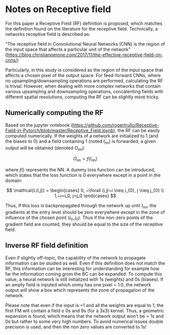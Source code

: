 # Notes on Receptive field

For this paper a Receptive Field (RF) definition is proposed, which matches the definition found on the literature for the receptive field. Technically, a networks receptive field is described as:

"The receptive field in Convolutional Neural Networks (CNN) is the region of the  input space that affects a particular unit of the network" (https://blog.christianperone.com/2017/11/the-effective-receptive-field-on-cnns/)

Particularly, in this study is considered as the region of the input space that affects a chosen pixel of the output space. For feed-forward CNNs, where no upsampling/downsampling operations are performed, calculating the RF is trivial. However, when dealing with more complex networks that contain various upsampling and downsampling operations, concatenting fields with different spatial resolutions, computing the RF can be slightly more tricky. 

## Numerically computing the RF

 Based on the jupyter notebook (https://github.com/rogertrullo/Receptive-Field-in-Pytorch/blob/master/Receptive_Field.ipynb), the RF can be easily computed numerically. If the weights of a network are initialized to 1 (and the biases to 0) and a field containing 1 (noted $I_{nn}$) is forwarded, a given output will be obtained (denoted $O_{nn}$):

 $$
 O_{nn} = f(I_{nn})
 $$

where $f()$ represents the NN. A dummy loss function can be introduced, which states that the loss function is 0 everywhere except in a point in the domain:

$$
\mathcal{L(i,j)} = \begin{cases}
               0, ~\forall (i,j)~i \neq i_{0}, j \neq j_{0} \\
               1,~i=i_0, j=j_0 
            \end{cases}
$$

Thus, if this loss is backpropagated through the network up until $I_{nn}$, the gradients at the entry level should be zero everywhere except in the zone of influence of the chosen point $(i_0, j_0)$. Thus if the non-zero points of the gradient field are counted, they should be equal to the size of the receptive field. 

## Inverse RF field definition

Even if slightly off-topic, the capability of the network to propagate information can be studied as well. Even if this definition does not match the RF, this information can be interesting for understanding for example how far the information coming grom the BC can be expanded. To compute this value, a neural network is still initialized with 1s (weights) and 0s (biases). If an ampty field is inputed which onmy has one pixel = 1.0, the network output will show a box which represents the zone of propagation of the network. 

Please note that even if the input is =1 and all the weights are equal to 1, the first FM will contain a field o 0s and 9s (for a 3x3) kernel. Thus, a geometric expansion is found, which means that the network output won't be = 1s and 0s but rather to some very high numbers. To avoid numerical issues double precision is used, and then the non zero values are converted to 1s!